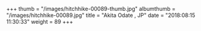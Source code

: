 +++
thumb = "/images/hitchhike-00089-thumb.jpg"
albumthumb = "/images/hitchhike-00089.jpg"
title = "Akita Odate , JP"
date = "2018:08:15 11:30:33"
weight = 89
+++
